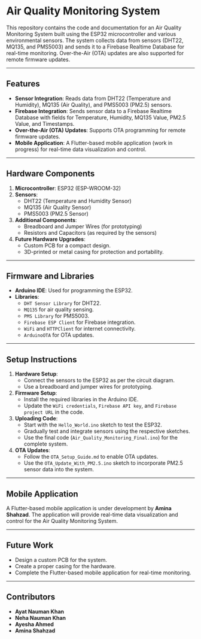 # Air Quality Monitoring System

This repository contains the code and documentation for an Air Quality Monitoring System built using the ESP32 microcontroller and various environmental sensors. The system collects data from sensors (DHT22, MQ135, and PMS5003) and sends it to a Firebase Realtime Database for real-time monitoring. Over-the-Air (OTA) updates are also supported for remote firmware updates.

---

## Features
- **Sensor Integration**: Reads data from DHT22 (Temperature and Humidity), MQ135 (Air Quality), and PMS5003 (PM2.5) sensors.
- **Firebase Integration**: Sends sensor data to a Firebase Realtime Database with fields for Temperature, Humidity, MQ135 Value, PM2.5 Value, and Timestamps.
- **Over-the-Air (OTA) Updates**: Supports OTA programming for remote firmware updates.
- **Mobile Application**: A Flutter-based mobile application (work in progress) for real-time data visualization and control.

---

## Hardware Components
1. **Microcontroller**: ESP32 (ESP-WROOM-32)
2. **Sensors**:
   - DHT22 (Temperature and Humidity Sensor)
   - MQ135 (Air Quality Sensor)
   - PMS5003 (PM2.5 Sensor)
3. **Additional Components**:
   - Breadboard and Jumper Wires (for prototyping)
   - Resistors and Capacitors (as required by the sensors)
4. **Future Hardware Upgrades**:
   - Custom PCB for a compact design.
   - 3D-printed or metal casing for protection and portability.

---

## Firmware and Libraries
- **Arduino IDE**: Used for programming the ESP32.
- **Libraries**:
  - `DHT Sensor Library` for DHT22.
  - `MQ135` for air quality sensing.
  - `PMS Library` for PMS5003.
  - `Firebase ESP Client` for Firebase integration.
  - `WiFi` and `HTTPClient` for internet connectivity.
  - `ArduinoOTA` for OTA updates.

---

## Setup Instructions
1. **Hardware Setup**:
   - Connect the sensors to the ESP32 as per the circuit diagram.
   - Use a breadboard and jumper wires for prototyping.
2. **Firmware Setup**:
   - Install the required libraries in the Arduino IDE.
   - Update the `WiFi credentials`, `Firebase API key`, and `Firebase project URL` in the code.
3. **Uploading Code**:
   - Start with the `Hello_World.ino` sketch to test the ESP32.
   - Gradually test and integrate sensors using the respective sketches.
   - Use the final code (`Air_Quality_Monitoring_Final.ino`) for the complete system.
4. **OTA Updates**:
   - Follow the `OTA_Setup_Guide.md` to enable OTA updates.
   - Use the `OTA_Update_With_PM2.5.ino` sketch to incorporate PM2.5 sensor data into the system.

---

## Mobile Application
A Flutter-based mobile application is under development by **Amina Shahzad**. The application will provide real-time data visualization and control for the Air Quality Monitoring System.

---

## Future Work
- Design a custom PCB for the system.
- Create a proper casing for the hardware.
- Complete the Flutter-based mobile application for real-time monitoring.

---

## Contributors
- **Ayat Nauman Khan**
- **Neha Nauman Khan**
- **Ayesha Ahmed**
- **Amina Shahzad**